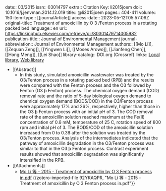 date:: 03/2015
issn:: 03014797
extra:: Citation Key: li2015joem
doi:: 10.1016/j.jenvman.2014.12.019
title:: @li2015joem
pages:: 404-411
volume:: 150
item-type:: [[journalArticle]]
access-date:: 2023-05-12T05:57:06Z
original-title:: Treatment of amoxicillin by O 3 /Fenton process in a rotating packed bed
language:: en
url:: https://linkinghub.elsevier.com/retrieve/pii/S0301479714005982
publication-title:: Journal of Environmental Management
journal-abbreviation:: Journal of Environmental Management
authors:: [[Mo Li]], [[Zequan Zeng]], [[Yingwen Li]], [[Moses Arowo]], [[Jianfeng Chen]], [[Hong Meng]], [[Lei Shao]]
library-catalog:: DOI.org (Crossref)
links:: [Local library](zotero://select/library/items/MS8XH7E4), [Web library](https://www.zotero.org/users/11618477/items/MS8XH7E4)

- [[Abstract]]
	- In this study, simulated amoxicillin wastewater was treated by the O3/Fenton process in a rotating packed bed (RPB) and the results were compared with the Fenton process and the O3 followed by Fenton (O3 þ Fenton) process. The chemical oxygen demand (COD) removal rate and the ratio of 5-day biological oxygen demand to chemical oxygen demand (BOD5/COD) in the O3/Fenton process were approximately 17% and 26%, respectively, higher than those in the O3 þ Fenton process with an initial pH of 3. The COD removal rate of the amoxicillin solution reached maximum at the Fe(II) concentration of 0.6 mM, temperature of 25  C, rotation speed of 800 rpm and initial pH of 3. The BOD5/COD of the amoxicillin solution increased from 0 to 0.38 after the solution was treated by the O3/Fenton process. Analysis of the intermediates indicated that the pathway of amoxicillin degradation in the O3/Fenton process was similar to that in the O3 þ Fenton process. Contrast experiment results showed that amoxicillin degradation was signiﬁcantly intensiﬁed in the RPB.
- [[Attachments]]
	- [Mo Li 等 - 2015 - Treatment of amoxicillin by O 3 Fenton process in.pdf](zotero://select/library/items/92YKAQPR) {{zotero-imported-file 92YKAQPR, "Mo Li 等 - 2015 - Treatment of amoxicillin by O 3 Fenton process in.pdf"}}